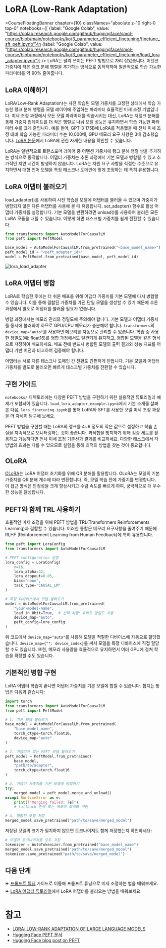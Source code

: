 # LoRA (Low-Rank Adaptation)

<CourseFloatingBanner chapter={10}
  classNames="absolute z-10 right-0 top-0"
  notebooks={[
    {label: "Google Colab", value: "https://colab.research.google.com/github/huggingface/smol-course/blob/main/notebooks/ko/3_parameter_efficient_finetuning/finetune_sft_peft.ipynb"}\n    {label: "Google Colab", value: "https://colab.research.google.com/github/huggingface/smol-course/blob/main/notebooks/ko/3_parameter_efficient_finetuning/load_lora_adapter.ipynb"}] />
LoRA는 널리 쓰이는 PEFT 방법으로 자리 잡았습니다. 어텐션 가중치에 작은 랭크 분해 행렬을 추가하는 방식으로 동작작하며 일반적으로 학습 가능한 파라미터를 약 90% 줄여줍니다.

## LoRA 이해하기

LoRA(Low-Rank Adaptation)는 사전 학습된 모델 가중치를 고정한 상태에서 학습 가능한 랭크 분해 행렬을 모델 레이어에 주입하는 파라미터 효율적인 미세 조정 기법입니다. 미세 조정 과정에서 모든 모델 파라미터를 학습시키는 대신, LoRA는 저랭크 분해를 통해 가중치 업데이트를 더 작은 행렬로 나눠 모델 성능은 유지하면서 학습 가능한 파라미터 수를 크게 줄입니다. 예를 들어, GPT-3 175B에 LoRA를 적용했을 때 전체 미세 조정 대비 학습 가능한 파라미터 수는 10,000배, GPU 메모리 요구 사항은 3배 감소했습니다. [LoRA 논문](https://arxiv.org/pdf/2106.09685)에서 LoRA에 관한 자세한 내용을 확인할 수 있습니다.

LoRA는 일반적으로 트랜스포머 레이어 중 어텐션 가중치에 랭크 분해 행렬 쌍을 추가하는 방식으로 동작합니다. 어댑터 가중치는 추론 과정에서 기본 모델과 병합될 수 있고 추가적인 지연 시간이 발생하지 않습니다. LoRA는 자원 요구 사항을 적절한 수준으로 유지하면서 대형 언어 모델을 특정 태스크나 도메인에 맞게 조정하는 데 특히 유용합니다.

## LoRA 어댑터 불러오기

load_adapter()를 사용하여 사전 학습된 모델에 어댑터를 불러올 수 있으며 가중치가 병합되지 않은 다른 어댑터를 사용해 볼 때 유용합니다. set_adapter() 함수로 활성 어댑터 가중치를 설정합니다. 기본 모델을 반환하려면 unload()를 사용하여 불러온 모든 LoRA 모듈을 내릴 수 있습니다. 이렇게 하면 태스크별 가중치를 쉽게 전환할 수 있습니다.

```python
from transformers import AutoModelForCausalLM
from peft import PeftModel

base_model = AutoModelForCausalLM.from_pretrained("<base_model_name>")
peft_model_id = "<peft_adapter_id>"
model = PeftModel.from_pretrained(base_model, peft_model_id)
```

![lora_load_adapter](./images/lora_adapter.png)

## LoRA 어댑터 병합

LoRA로 학습한 후에는 더 쉬운 배포를 위해 어댑터 가중치를 기본 모델에 다시 병합할 수 있습니다. 이를 통해 결합된 가중치를 가진 단일 모델을 생성할 수 있기 때문에 추론 과정에서 별도로 어댑터를 불러올 필요가 없습니다.

병합 과정에서는 메모리 관리와 정밀도에 주의해야 합니다. 기본 모델과 어댑터 가중치를 동시에 불러와야 하므로 GPU/CPU 메모리가 충분해야 합니다. `transformers`의 `device_map="auto"`를 사용하면 메모리를 자동으로 관리할 수 있습니다. 학습 중 사용한 정밀도(예: float16)를 병합 과정에서도 일관되게 유지하고, 병합된 모델을 같은 형식으로 저장하여 배포하세요. 배포 전에 반드시 병합된 모델의 출력 결과와 성능 지표를 어댑터 기반 버전과 비교하여 검증해야 합니다.

어댑터는 서로 다른 태스크나 도메인 간 전환도 간편하게 만듭니다. 기본 모델과 어댑터 가중치를 별도로 불러오면 빠르게 태스크별 가중치를 전환할 수 있습니다.

## 구현 가이드

`notebooks/` 디렉토리에는 다양한 PEFT 방법을 구현하기 위한 실용적인 튜토리얼과 예제가 포함되어 있습니다. `load_lora_adapter_example.ipynb`에서 기본 소개를 살펴본 다음, `lora_finetuning.ipynb`를 통해 LoRA와 SFT를 사용한 모델 미세 조정 과정을 더 자세히 탐구해 보세요.

PEFT 방법을 구현할 때는 LoRA의 랭크를 4~8 정도의 작은 값으로 설정하고 학습 손실을 지속적으로 모니터링하는 것이 좋습니다. 과적합을 방지하기 위해 검증 세트를 활용하고 가능하다면 전체 미세 조정 기준선과 결과를 비교하세요. 다양한 태스크에서 각 방법의 효과는 다를 수 있으므로 실험을 통해 최적의 방법을 찾는 것이 중요합니다.

## OLoRA

[OLoRA](https://arxiv.org/abs/2406.01775)는 LoRA 어댑터 초기화를 위해 QR 분해를 활용합니다. OLoRA는 모델의 기본 가중치를 QR 분해 계수에 따라 변환합니다. 즉, 모델 학습 전에 가중치를 변경합니다. 이 접근 방식은 안정성을 크게 향상시키고 수렴 속도를 빠르게 하여, 궁극적으로 더 우수한 성능을 달성합니다.

## PEFT와 함께 TRL 사용하기

효율적인 미세 조정을 위해 PEFT 방법을 TRL(Transformers Reinforcements Learning)과 결합할 수 있습니다. 이러한 통합은 메모리 요구사항을 줄여주기 때문에 RLHF (Reinforcement Learning from Human Feedback)에 특히 유용합니다.

```python
from peft import LoraConfig
from transformers import AutoModelForCausalLM

# PEFT configuration 설정
lora_config = LoraConfig(
    r=16,
    lora_alpha=32,
    lora_dropout=0.05,
    bias="none",
    task_type="CAUSAL_LM"
)

# 특정 디바이스에서 모델 불러오기
model = AutoModelForCausalLM.from_pretrained(
    "your-model-name",
    load_in_8bit=True,  # 선택 사항: 8비트 정밀도 사용
    device_map="auto",
    peft_config=lora_config
)
```

위 코드에서 `device_map="auto"`를 사용해 모델을 적절한 디바이스에 자동으로 할당했습니다. `device_map={"": device_index}`를 써서 모델을 특정 디바이스에 직접 할당할 수도 있습니다. 또한, 메모리 사용량을 효율적으로 유지하면서 여러 GPU에 걸쳐 학습을 확장할 수도 있습니다.

## 기본적인 병합 구현

LoRA 어댑터 학습이 끝나면 어댑터 가중치를 기본 모델에 합칠 수 있습니다. 합치는 방법은 다음과 같습니다:

```python
import torch
from transformers import AutoModelForCausalLM
from peft import PeftModel

# 1. 기본 모델 불러오기
base_model = AutoModelForCausalLM.from_pretrained(
    "base_model_name",
    torch_dtype=torch.float16,
    device_map="auto"
)

# 2. 어댑터가 있는 PEFT 모델 불러오기
peft_model = PeftModel.from_pretrained(
    base_model,
    "path/to/adapter",
    torch_dtype=torch.float16
)

# 3. 어댑터 가중치를 기본 모델에 병합하기
try:
    merged_model = peft_model.merge_and_unload()
except RuntimeError as e:
    print(f"Merging failed: {e}")
    # fallback 전략 또는 메모리 최적화 구현

# 4. 병합된 모델 저장
merged_model.save_pretrained("path/to/save/merged_model")
```

저장된 모델의 크기가 일치하지 않으면 토크나이저도 함께 저장했는지 확인하세요:

```python
# 모델과 토크나이저를 모두 저장
tokenizer = AutoTokenizer.from_pretrained("base_model_name")
merged_model.save_pretrained("path/to/save/merged_model")
tokenizer.save_pretrained("path/to/save/merged_model")
```

## 다음 단계

⏩ [프롬프트 튜닝](prompt_tuning.md) 가이드로 이동해 프롬프트 튜닝으로 미세 조정하는 법을 배워보세요.
⏩ [LoRA 어댑터 튜토리얼](../../../notebooks/ko/3_parameter_efficient_finetuning/load_lora_adapter.ipynb)에서 LoRA 어댑터를 불러오는 방법을 배워보세요.

# 참고

- [LORA: LOW-RANK ADAPTATION OF LARGE LANGUAGE MODELS](https://arxiv.org/pdf/2106.09685)
- [Hugging Face PEFT 문서](https://huggingface.co/docs/peft)
- [Hugging Face blog post on PEFT](https://huggingface.co/blog/peft)
